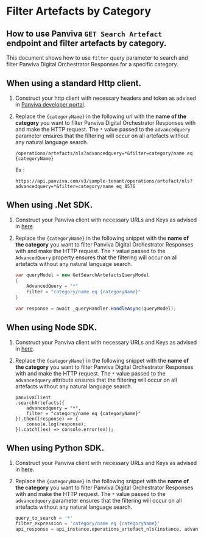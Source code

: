 # Filter Artefacts by Category
## How to use Panviva `GET Search Artefact` endpoint and filter artefacts by category.

This document shows how to use `filter` query parameter to search and filter Panviva Digital Orchestrator Responses for a specific category.

## When using a standard Http client.

1. Construct your http client with necessary headers and token as advised in [Panviva developer portal](https://dev.panviva.com).

2. Replace the `{categoryName}` in the following url with the **name of the category** you want to filter Panviva Digital Orchestrator Responses with and make the HTTP request. The `*` value passed to the `advancedquery` parameter ensures that the filtering will occur on all artefacts without any natural language search.

    `/operations/artefacts/nls?advancedquery=*&filter=category/name eq {categoryName}`

    Ex : 
    ```HTTP
    https://api.panviva.com/v3/sample-tenant/operations/artefact/nls?advancedquery=*&filter=category/name eq 8576
    ```

## When using .Net SDK.

1. Construct your Panviva client with necessary URLs and Keys as advised in [here](https://github.com/panviva/toolkit-dotnet-sdk).

2. Replace the `{categoryName}` in the following snippet with the **name of the category** you want to filter Panviva Digital Orchestrator Responses with and make the HTTP request. The `*` value passed to the `AdvancedQuery` property ensures that the filtering will occur on all artefacts without any natural language search.

    ```c#
    var queryModel = new GetSearchArtefactsQueryModel
    {
        AdvancedQuery = "*"
        Filter = "category/name eq {categoryName}"
    }

    var response = await _queryHandler.HandleAsync(queryModel);
    ```

## When using Node SDK.

1. Construct your Panviva client with necessary URLs and Keys as advised in [here](https://github.com/panviva/toolkit-node-sdk).

2. Replace the `{categoryName}` in the following snippet with the **name of the category** you want to filter Panviva Digital Orchestrator Responses with and make the HTTP request. The `*` value passed to the `advancedquery` attribute ensures that the filtering will occur on all artefacts without any natural language search.

    ```Js
    panvivaClient
    .searchArtefacts({
        advancedquery = "*",
        filter = "category/name eq {categoryName}"
    }).then((response) => {
        console.log(response);
    }).catch((ex) => console.error(ex));
    ```

## When using Python SDK.

1. Construct your Panviva client with necessary URLs and Keys as advised in [here](https://github.com/panviva/toolkit-python-sdk).

2. Replace the `{categoryName}` in the following snippet with the **name of the category** you want to filter Panviva Digital Orchestrator Responses with and make the HTTP request. The `*` value passed to the `advancedquery` parameter ensures that the filtering will occur on all artefacts without any natural language search.

    ```python
    query_to_search = '*'
    filter_expression = 'category/name eq {categoryName}'
    api_response = api_instance.operations_artefact_nls(instance, advancedquery=query_to_search, filter=filter_expression)
    ```